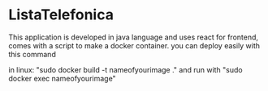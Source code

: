 # ListaTelefonica
This application is developed in java language and uses react for frontend,
comes with a script to make a docker container.
you can deploy easily with this command

in linux:
  "sudo docker build -t nameofyourimage ." and run with 
  "sudo docker exec nameofyourimage"

